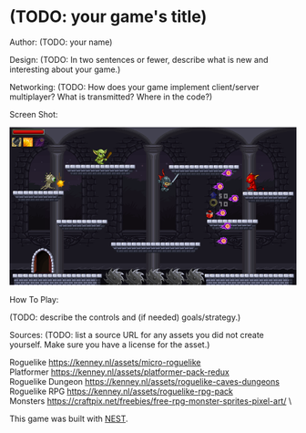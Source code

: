 # (TODO: your game's title)

Author: (TODO: your name)

Design: (TODO: In two sentences or fewer, describe what is new and interesting about your game.)

Networking: (TODO: How does your game implement client/server multiplayer? What is transmitted? Where in the code?)

Screen Shot:

![Screen Shot](screenshot.png)

How To Play:

(TODO: describe the controls and (if needed) goals/strategy.)

Sources: (TODO: list a source URL for any assets you did not create yourself. Make sure you have a license for the asset.)

Roguelike https://kenney.nl/assets/micro-roguelike \
Platformer https://kenney.nl/assets/platformer-pack-redux \
Roguelike Dungeon https://kenney.nl/assets/roguelike-caves-dungeons \
Roguelike RPG https://kenney.nl/assets/roguelike-rpg-pack \
Monsters https://craftpix.net/freebies/free-rpg-monster-sprites-pixel-art/ \

This game was built with [NEST](NEST.md).

